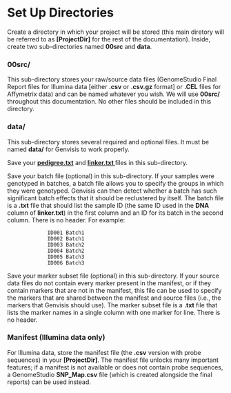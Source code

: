 # Set Up Directories
Create a directory in which your project will be stored (this main diretory will be referred to as **[ProjectDir]** for the rest of the documentation). Inside, create two sub-directories named **00src** and **data**.

### **00src/**
This sub-directory stores your raw/source data files (GenomeStudio Final Report files for Illumina data [either **.csv** or **.csv.gz** format] or **.CEL** files for Affymetrix data) and can be named whatever you wish. We will use **00src/** throughout this documentation. No other files should be included in this directory.

### **data/**
This sub-directory stores several required and optional files. It must be named **data/** for Genvisis to work properly.

Save your **[pedigree.txt](../#/documentation/GetStarted--set-up-pedigree-and-linker)** and **[linker.txt ](../#/documentation/GetStarted--set-up-pedigree-and-linker)** files in this sub-directory.

Save your batch file (optional) in this sub-directory. If your samples were genotyped in batches, a batch file allows you to specify the groups in which they were genotyped. Genvisis can then detect whether a batch has such significant batch effects that it should be reclustered by itself. The batch file is a **.txt** file that should list the sample ID (the same ID used in the **DNA** column of **linker.txt**) in the first column and an ID for its batch in the second column. There is no header. For example:
   ```
                ID001 Batch1
                ID002 Batch1
                ID003 Batch2
                ID004 Batch2
                ID005 Batch3
                ID006 Batch3
   ```

Save your marker subset file (optional) in this sub-directory. If your source data files do not contain every marker present in the manifest, or if they contain markers that are not in the manifest, this file can be used to specify the markers that are shared between the manifest and source files (i.e., the markers that Genvisis should use). The marker subset file is a **.txt** file that lists the marker names in a single column with one marker for line. There is no header.

### **Manifest** (Illumina data only)
For Illumina data, store the manifest file (the **.csv** version with probe sequences) in your **[ProjectDir]**. The manifest file unlocks many important features; if a manifest is not available or does not contain probe sequences, a GenomeStudio **SNP_Map.csv** file (which is created alongside the final reports) can be used instead.
